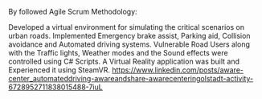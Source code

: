 By followed Agile Scrum Methodology:

Developed a virtual environment for simulating the critical scenarios on urban roads.
Implemented Emergency brake assist, Parking aid, Collision avoidance and Automated driving systems.
Vulnerable Road Users along with the Traffic lights, Weather modes and the Sound effects were controlled using C# Scripts.
A Virtual Reality application was built and Experienced it using SteamVR.
https://www.linkedin.com/posts/aware-center_automateddriving-awareandshare-awarecenteringolstadt-activity-6728952711838015488-7iuL
